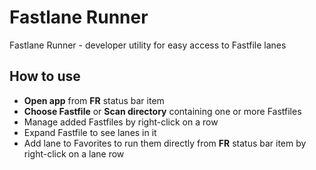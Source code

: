 # Fastlane Runner
Fastlane Runner - developer utility for easy access to Fastfile lanes

## How to use

* **Open app** from **FR** status bar item
* **Choose Fastfile** or **Scan directory** containing one or more Fastfiles
* Manage added Fastfiles by right-click on a row
* Expand Fastfile to see lanes in it
* Add lane to Favorites to run them directly from **FR** status bar item by right-click on a lane row
